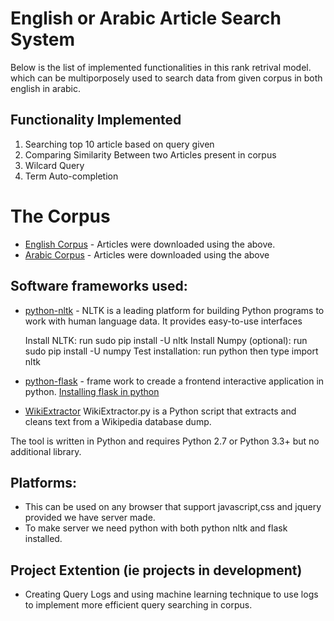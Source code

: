 # English or Arabic Article Search System 

Below is the list of implemented functionalities in this rank retrival model. which can be multiporposely used to search data from given corpus in both english in arabic.

## Functionality Implemented

  1. Searching top 10 article based on query given
  2. Comparing Similarity Between two Articles present in corpus
  3. Wilcard Query
  4. Term Auto-completion


# The Corpus 
 * [English Corpus](https://dumps.wikimedia.org/enwiki/latest/) - Articles were downloaded using the above.
 * [Arabic Corpus](https://dumps.wikimedia.org/arwiki/latest/) - Articles were downloaded using the above


## Software frameworks used:

 * [python-nltk](http://www.nltk.org/) - NLTK is a leading platform for building Python programs to work with human language data. It provides easy-to-use interfaces
 
    Install NLTK: run sudo pip install -U nltk
    Install Numpy (optional): run sudo pip install -U numpy
    Test installation: run python then type import nltk

 * [python-flask](https://www.loomio.org/) - frame work to creade a frontend interactive application in python. [Installing flask in python](http://hanzratech.in/2015/01/16/setting-up-flask-in-ubuntu-14-04-in-virtual-environment.html)
 
 * [WikiExtractor](https://github.com/attardi/wikiextractor) WikiExtractor.py is a Python script that extracts and cleans text from a Wikipedia database dump.

The tool is written in Python and requires Python 2.7 or Python 3.3+ but no additional library. 

 
## Platforms:

 * This can be used on any browser that support javascript,css and jquery provided we have server made.
 * To make server we need python with both python nltk and flask installed.
 
## Project Extention (ie projects in development)
 * Creating Query Logs and using machine learning technique to use logs to implement more efficient query searching in corpus.
